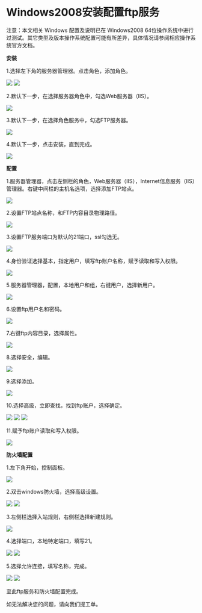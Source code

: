 # Windows2008安装配置ftp服务
注意：本文相关 Windows 配置及说明已在 Windows2008 64位操作系统中进行过测试。其它类型及版本操作系统配置可能有所差异，具体情况请参阅相应操作系统官方文档。

**安装**

1.选择左下角的服务器管理器。点击角色，添加角色。

![](../../../../image/Elastic-Compute/Virtual-Machine/Windows/Windows2008%E5%AE%89%E8%A3%85%E9%85%8D%E7%BD%AEftp%E6%9C%8D%E5%8A%A101.png)
![](https://github.com/jdcloudcom/cn/blob/edit/image/Elastic-Compute/Virtual-Machine/Windows/Windows2008%E5%AE%89%E8%A3%85%E9%85%8D%E7%BD%AEftp%E6%9C%8D%E5%8A%A102.png)

2.默认下一步，在选择服务器角色中，勾选Web服务器（IIS）。

![](../../../../image/Elastic-Compute/Virtual-Machine/Windows/Windows2008%E5%AE%89%E8%A3%85%E9%85%8D%E7%BD%AEftp%E6%9C%8D%E5%8A%A103.png)

3.默认下一步，在选择角色服务中，勾选FTP服务器。

![](../../../../image/Elastic-Compute/Virtual-Machine/Windows/Windows2008%E5%AE%89%E8%A3%85%E9%85%8D%E7%BD%AEftp%E6%9C%8D%E5%8A%A104.png)

4.默认下一步，点击安装，直到完成。

![](../../../../image/Elastic-Compute/Virtual-Machine/Windows/Windows2008%E5%AE%89%E8%A3%85%E9%85%8D%E7%BD%AEftp%E6%9C%8D%E5%8A%A105.png)

**配置**

1.服务器管理器，点击左侧栏的角色，Web服务器（IIS），Internet信息服务（IIS）管理器。右键中间栏的主机名选项，选择添加FTP站点。

![](../../../../image/Elastic-Compute/Virtual-Machine/Windows/Windows2008%E5%AE%89%E8%A3%85%E9%85%8D%E7%BD%AEftp%E6%9C%8D%E5%8A%A106.png)

2.设置FTP站点名称，和FTP内容目录物理路径。

![](../../../../image/Elastic-Compute/Virtual-Machine/Windows/Windows2008%E5%AE%89%E8%A3%85%E9%85%8D%E7%BD%AEftp%E6%9C%8D%E5%8A%A107.png)

3.设置FTP服务端口为默认的21端口，ssl勾选无。

![](../../../../image/Elastic-Compute/Virtual-Machine/Windows/Windows2008%E5%AE%89%E8%A3%85%E9%85%8D%E7%BD%AEftp%E6%9C%8D%E5%8A%A108.png)

4.身份验证选择基本，指定用户，填写ftp账户名称，赋予读取和写入权限。

![](../../../../image/Elastic-Compute/Virtual-Machine/Windows/Windows2008%E5%AE%89%E8%A3%85%E9%85%8D%E7%BD%AEftp%E6%9C%8D%E5%8A%A109.png)

5.服务器管理器，配置，本地用户和组，右键用户，选择新用户。

![](../../../../image/Elastic-Compute/Virtual-Machine/Windows/Windows2008%E5%AE%89%E8%A3%85%E9%85%8D%E7%BD%AEftp%E6%9C%8D%E5%8A%A110.png)

6.设置ftp用户名和密码。

![](../../../../image/Elastic-Compute/Virtual-Machine/Windows/Windows2008%E5%AE%89%E8%A3%85%E9%85%8D%E7%BD%AEftp%E6%9C%8D%E5%8A%A111.png)

7.右键ftp内容目录，选择属性。

![](../../../../image/Elastic-Compute/Virtual-Machine/Windows/Windows2008%E5%AE%89%E8%A3%85%E9%85%8D%E7%BD%AEftp%E6%9C%8D%E5%8A%A112.png)

8.选择安全，编辑。

![](../../../../image/Elastic-Compute/Virtual-Machine/Windows/Windows2008%E5%AE%89%E8%A3%85%E9%85%8D%E7%BD%AEftp%E6%9C%8D%E5%8A%A113.png)

9.选择添加。

![](../../../../image/Elastic-Compute/Virtual-Machine/Windows/Windows2008%E5%AE%89%E8%A3%85%E9%85%8D%E7%BD%AEftp%E6%9C%8D%E5%8A%A114.png)

10.选择高级，立即查找，找到ftp账户，选择确定。

![](../../../../image/Elastic-Compute/Virtual-Machine/Windows/Windows2008%E5%AE%89%E8%A3%85%E9%85%8D%E7%BD%AEftp%E6%9C%8D%E5%8A%A115.png)
![](../../../../image/Elastic-Compute/Virtual-Machine/Windows/Windows2008%E5%AE%89%E8%A3%85%E9%85%8D%E7%BD%AEftp%E6%9C%8D%E5%8A%A116.png)
![](../../../../image/Elastic-Compute/Virtual-Machine/Windows/Windows2008%E5%AE%89%E8%A3%85%E9%85%8D%E7%BD%AEftp%E6%9C%8D%E5%8A%A117.png)

11.赋予ftp账户读取和写入权限。

![](../../../../image/Elastic-Compute/Virtual-Machine/Windows/Windows2008%E5%AE%89%E8%A3%85%E9%85%8D%E7%BD%AEftp%E6%9C%8D%E5%8A%A118.png)

**防火墙配置**

1.左下角开始，控制面板。

![](../../../../image/Elastic-Compute/Virtual-Machine/Windows/Windows2008%E5%AE%89%E8%A3%85%E9%85%8D%E7%BD%AEftp%E6%9C%8D%E5%8A%A119.png)

2.双击windows防火墙，选择高级设置。

![](../../../../image/Elastic-Compute/Virtual-Machine/Windows/Windows2008%E5%AE%89%E8%A3%85%E9%85%8D%E7%BD%AEftp%E6%9C%8D%E5%8A%A120.png)
![](../../../../image/Elastic-Compute/Virtual-Machine/Windows/Windows2008%E5%AE%89%E8%A3%85%E9%85%8D%E7%BD%AEftp%E6%9C%8D%E5%8A%A121.png)

3.左侧栏选择入站规则，右侧栏选择新建规则。

![](../../../../image/Elastic-Compute/Virtual-Machine/Windows/Windows2008%E5%AE%89%E8%A3%85%E9%85%8D%E7%BD%AEftp%E6%9C%8D%E5%8A%A122.png)

4.选择端口，本地特定端口，填写21。

![](../../../../image/Elastic-Compute/Virtual-Machine/Windows/Windows2008%E5%AE%89%E8%A3%85%E9%85%8D%E7%BD%AEftp%E6%9C%8D%E5%8A%A123.png)
![](../../../../image/Elastic-Compute/Virtual-Machine/Windows/Windows2008%E5%AE%89%E8%A3%85%E9%85%8D%E7%BD%AEftp%E6%9C%8D%E5%8A%A124.png)

5.选择允许连接，填写名称，完成。

![](../../../../image/Elastic-Compute/Virtual-Machine/Windows/Windows2008%E5%AE%89%E8%A3%85%E9%85%8D%E7%BD%AEftp%E6%9C%8D%E5%8A%A125.png)
![](../../../../image/Elastic-Compute/Virtual-Machine/Windows/Windows2008%E5%AE%89%E8%A3%85%E9%85%8D%E7%BD%AEftp%E6%9C%8D%E5%8A%A126.png)


至此ftp服务和防火墙配置完成。

如无法解决您的问题，请向我们提工单。
